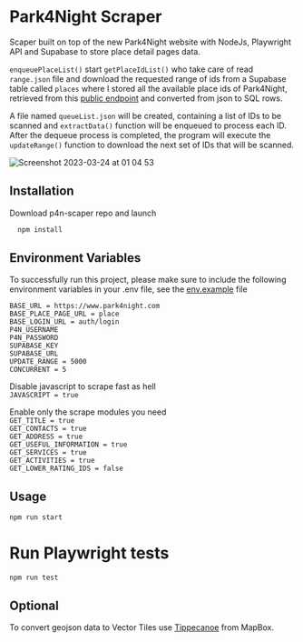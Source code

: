 # Park4Night Scraper

Scaper built on top of the new Park4Night website with NodeJs, Playwright API and Supabase to store place detail pages data.

`enqueuePlaceList()` start `getPlaceIdList()` who take care of read `range.json` file and download the requested range of ids from a Supabase table called `places` where I stored all the available place ids of Park4Night, retrieved from this [public endpoint](https://www.park4night.com/services/V3/getLieuxLite.php) and converted from json to SQL rows.

A file named `queueList.json` will be created, containing a list of IDs to be scanned and `extractData()` function will be enqueued to process each ID.
After the dequeue process is completed, the program will execute the `updateRange()` function to download the next set of IDs that will be scanned.

![Screenshot 2023-03-24 at 01 04 53](https://user-images.githubusercontent.com/44890500/227390807-c81b4eaa-0444-40db-b972-0203bc2ced73.png)

## Installation

Download p4n-scaper repo and launch

```bash
  npm install
```

## Environment Variables

To successfully run this project, please make sure to include the following environment variables in your .env file, see the [env.example](https://github.com/rown89/p4n-scraper/blob/main/env.example) file

`BASE_URL = https://www.park4night.com`<br>
`BASE_PLACE_PAGE_URL = place`<br>
`BASE_LOGIN_URL = auth/login`<br>
`P4N_USERNAME`<br>
`P4N_PASSWORD`<br>
`SUPABASE_KEY`<br>
`SUPABASE_URL`<br>
`UPDATE_RANGE = 5000`<br>
`CONCURRENT = 5`<br>

Disable javascript to scrape fast as hell<br>
`JAVASCRIPT = true`<br>

Enable only the scrape modules you need<br>
`GET_TITLE = true`<br>
`GET_CONTACTS = true`<br>
`GET_ADDRESS = true`<br>
`GET_USEFUL_INFORMATION = true`<br>
`GET_SERVICES = true`<br>
`GET_ACTIVITIES = true`<br>
`GET_LOWER_RATING_IDS = false`<br>

## Usage
```
npm run start
```

# Run Playwright tests
```
npm run test
```

## Optional
To convert geojson data to Vector Tiles use [Tippecanoe](https://github.com/mapbox/tippecanoe) from MapBox.
